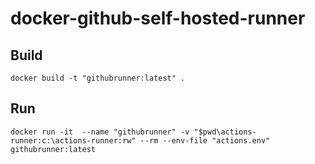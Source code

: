 # docker-github-self-hosted-runner
 
## Build
```
docker build -t "githubrunner:latest" .
```

## Run
```
docker run -it  --name "githubrunner" -v "$pwd\actions-runner:c:\actions-runner:rw" --rm --env-file "actions.env" githubrunner:latest
```